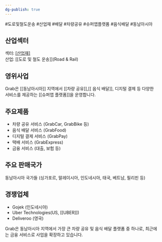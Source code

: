 ```yaml
---
dg-publish: true
---
```

#도로및철도운송 #산업재 #배달 #차량공유 #슈퍼앱플랫폼 #음식배달 #동남아시아 

## 산업섹터

섹터: [[산업재]](Industrials)  
산업: [[도로 및 철도 운송]](Road & Rail)

## 영위사업

Grab은 [[동남아시아]] 지역에서 [[차량 공유]],[[ 음식 배달]], 디지털 결제 등 다양한 서비스를 제공하는 [[슈퍼앱 플랫폼]]을 운영합니다.

## 주요제품

- 차량 공유 서비스 (GrabCar, GrabBike 등)
- 음식 배달 서비스 (GrabFood)
- 디지털 결제 서비스 (GrabPay)
- 택배 서비스 (GrabExpress)
- 금융 서비스 (대출, 보험 등)

## 주요 판매국가

동남아시아 국가들 (싱가포르, 말레이시아, 인도네시아, 태국, 베트남, 필리핀 등)

## 경쟁업체

- Gojek (인도네시아)
- Uber Technologies(US, [[UBER]])
- Deliveroo (영국)

Grab은 동남아시아 지역에서 가장 큰 차량 공유 및 음식 배달 플랫폼 중 하나로, 최근에는 금융 서비스로 사업을 확장하고 있습니다.